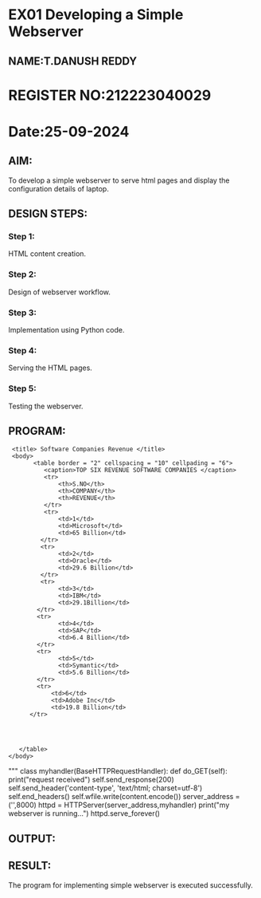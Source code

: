 # EX01 Developing a Simple Webserver
## NAME:T.DANUSH REDDY
# REGISTER NO:212223040029
# Date:25-09-2024

## AIM:
To develop a simple webserver to serve html pages and display the configuration details of laptop.

## DESIGN STEPS:
### Step 1: 
HTML content creation.

### Step 2:
Design of webserver workflow.

### Step 3:
Implementation using Python code.

### Step 4:
Serving the HTML pages.

### Step 5:
Testing the webserver.

## PROGRAM:
<html>
     
     <title> Software Companies Revenue </title>
     <body>
           <table border = "2" cellspacing = "10" cellpading = "6">
              <caption>TOP SIX REVENUE SOFTWARE COMPANIES </caption>
              <tr>
                  <th>S.NO</th>
                  <th>COMPANY</th>			
                  <th>REVENUE</th>
              </tr>
              <tr>
                  <td>1</td>
                  <td>Microsoft</td>
                  <td>65 Billion</td>
             </tr>
             <tr>
                  <td>2</td>
                  <td>Oracle</td>
                  <td>29.6 Billion</td>
             </tr>
             <tr>
                  <td>3</td>
                  <td>IBM</td>
                  <td>29.1Billion</td>
            </tr>
            <tr>
                  <td>4</td>
                  <td>SAP</td>
                  <td>6.4 Billion</td>
            </tr>
            <tr>
                  <td>5</td>
                  <td>Symantic</td>
                  <td>5.6 Billion</td>
            </tr>
            <tr>
                <td>6</td>
                <td>Adobe Inc</td>
                <td>19.8 Billion</td>
          </tr>
           
            
        

       </table>
    </body>
</html>
"""
class myhandler(BaseHTTPRequestHandler):
    def do_GET(self):
        print("request received")
        self.send_response(200)
        self.send_header('content-type', 'text/html; charset=utf-8')
        self.end_headers()
        self.wfile.write(content.encode())
server_address = ('',8000)
httpd = HTTPServer(server_address,myhandler)
print("my webserver is running...")
httpd.serve_forever()



## OUTPUT:


## RESULT:
The program for implementing simple webserver is executed successfully.
